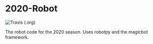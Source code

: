 # 2020-Robot

![Travis (.org)](https://img.shields.io/travis/FRC703/2020-Robot?label=CI%20Build&logo=Travis&style=for-the-badge)

The robot code for the 2020 season. Uses robotpy and the magicbot framework.
